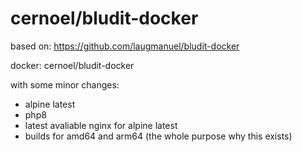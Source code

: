 # cernoel/bludit-docker

based on: https://github.com/laugmanuel/bludit-docker

docker: cernoel/bludit-docker

with some minor changes:

* alpine latest
* php8
* latest avaliable nginx for alpine latest
* builds for amd64 and arm64 (the whole purpose why this exists)